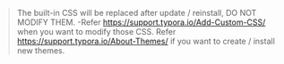 > The built-in CSS will be replaced after update / reinstall, DO NOT MODIFY THEM.
-Refer https://support.typora.io/Add-Custom-CSS/ when you want to modify those CSS.
Refer https://support.typora.io/About-Themes/ if you want to create / install new themes. 